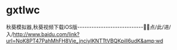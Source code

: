 # gxtlwc
秋葵模拟器,秋葵视频下载iOS版----------------------------🧊🧊点/此/进/入/http://www.baidu.com/link?url=NoK8PT47PahMhFH8Vie_jnciyIKNTTtVBQKpill6udK&amp;wd
